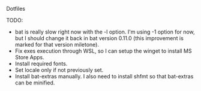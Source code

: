 Dotfiles

TODO:

- bat is really slow right now with the -l option. I'm using -1 option for now, but I should change it back in bat version 0.11.0 (this improvement is marked for that version miletone).
- Fix exes execution through WSL, so I can setup the winget to install MS Store Apps.
- Install required fonts.
- Set locale only if not previously set.
- Install bat-extras manually. I also need to install shfmt so that bat-extras can be minified.
